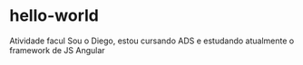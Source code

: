 # hello-world
Atividade facul
Sou o Diego, estou cursando ADS e estudando atualmente o framework de JS Angular
